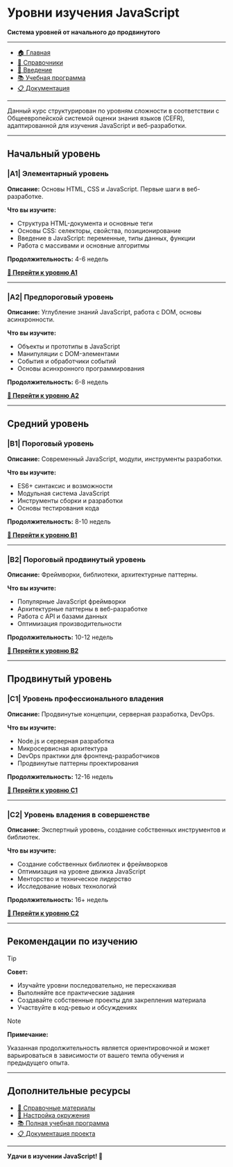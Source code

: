 # **Уровни изучения JavaScript**

**Система уровней от начального до продвинутого**

---

- [🏠 Главная](../readme.md)
- [📖 Справочники](../guides/index.md)
- [🔧 Введение](../Intro/index.md)
- [📚 Учебная программа](../curriculum/index.md)
- [📋 Документация](../docs/index.md)

---

Данный курс структурирован по уровням сложности в соответствии с Общеевропейской системой оценки знания языков (CEFR), адаптированной для изучения JavaScript и веб-разработки.

---

## **Начальный уровень**

### |A1| **Элементарный уровень**

**Описание:** Основы HTML, CSS и JavaScript. Первые шаги в веб-разработке.

**Что вы изучите:**
- Структура HTML-документа и основные теги
- Основы CSS: селекторы, свойства, позиционирование
- Введение в JavaScript: переменные, типы данных, функции
- Работа с массивами и основные алгоритмы

**Продолжительность:** 4-6 недель

**[📖 Перейти к уровню A1](./A1/index.md)**

---

### |A2| **Предпороговый уровень**

**Описание:** Углубление знаний JavaScript, работа с DOM, основы асинхронности.

**Что вы изучите:**
- Объекты и прототипы в JavaScript
- Манипуляции с DOM-элементами
- События и обработчики событий
- Основы асинхронного программирования

**Продолжительность:** 6-8 недель

**[📖 Перейти к уровню A2](./A2/index.md)**

---

## **Средний уровень**

### |B1| **Пороговый уровень**

**Описание:** Современный JavaScript, модули, инструменты разработки.

**Что вы изучите:**
- ES6+ синтаксис и возможности
- Модульная система JavaScript
- Инструменты сборки и разработки
- Основы тестирования кода

**Продолжительность:** 8-10 недель

**[📖 Перейти к уровню B1](./B1/index.md)**

---

### |B2| **Пороговый продвинутый уровень**

**Описание:** Фреймворки, библиотеки, архитектурные паттерны.

**Что вы изучите:**
- Популярные JavaScript фреймворки
- Архитектурные паттерны в веб-разработке
- Работа с API и базами данных
- Оптимизация производительности

**Продолжительность:** 10-12 недель

**[📖 Перейти к уровню B2](./B2/index.md)**

---

## **Продвинутый уровень**

### |C1| **Уровень профессионального владения**

**Описание:** Продвинутые концепции, серверная разработка, DevOps.

**Что вы изучите:**
- Node.js и серверная разработка
- Микросервисная архитектура
- DevOps практики для фронтенд-разработчиков
- Продвинутые паттерны проектирования

**Продолжительность:** 12-16 недель

**[📖 Перейти к уровню C1](./C1/index.md)**

---

### |C2| **Уровень владения в совершенстве**

**Описание:** Экспертный уровень, создание собственных инструментов и библиотек.

**Что вы изучите:**
- Создание собственных библиотек и фреймворков
- Оптимизация на уровне движка JavaScript
- Менторство и техническое лидерство
- Исследование новых технологий

**Продолжительность:** 16+ недель

**[📖 Перейти к уровню C2](./C2/index.md)**

---

## **Рекомендации по изучению**

> [!TIP]
>
> **Совет:**
>
> - Изучайте уровни последовательно, не перескакивая
> - Выполняйте все практические задания
> - Создавайте собственные проекты для закрепления материала
> - Участвуйте в код-ревью и обсуждениях

> [!NOTE]
>
> **Примечание:**
>
> Указанная продолжительность является ориентировочной и может варьироваться в зависимости от вашего темпа обучения и предыдущего опыта.

---

## **Дополнительные ресурсы**

- [📖 Справочные материалы](../guides/index.md)
- [🔧 Настройка окружения](../Intro/index.md)
- [📚 Полная учебная программа](../curriculum/index.md)
- [📋 Документация проекта](../docs/index.md)

---

**Удачи в изучении JavaScript! 🚀**